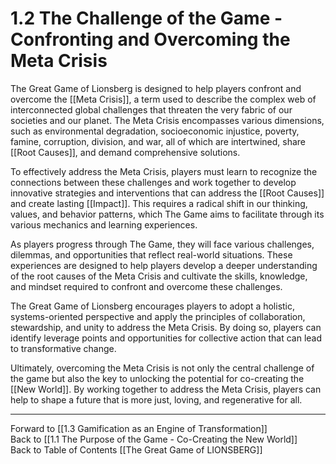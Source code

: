 # 1.2 The Challenge of the Game - Confronting and Overcoming the Meta Crisis

The Great Game of Lionsberg is designed to help players confront and overcome the [[Meta Crisis]], a term used to describe the complex web of interconnected global challenges that threaten the very fabric of our societies and our planet. The Meta Crisis encompasses various dimensions, such as environmental degradation, socioeconomic injustice, poverty, famine, corruption, division, and war, all of which are intertwined, share [[Root Causes]], and demand comprehensive solutions.

To effectively address the Meta Crisis, players must learn to recognize the connections between these challenges and work together to develop innovative strategies and interventions that can address the [[Root Causes]] and create lasting [[Impact]]. This requires a radical shift in our thinking, values, and behavior patterns, which The Game aims to facilitate through its various mechanics and learning experiences.

As players progress through The Game, they will face various challenges, dilemmas, and opportunities that reflect real-world situations. These experiences are designed to help players develop a deeper understanding of the root causes of the Meta Crisis and cultivate the skills, knowledge, and mindset required to confront and overcome these challenges.

The Great Game of Lionsberg encourages players to adopt a holistic, systems-oriented perspective and apply the principles of collaboration, stewardship, and unity to address the Meta Crisis. By doing so, players can identify leverage points and opportunities for collective action that can lead to transformative change.

Ultimately, overcoming the Meta Crisis is not only the central challenge of the game but also the key to unlocking the potential for co-creating the [[New World]]. By working together to address the Meta Crisis, players can help to shape a future that is more just, loving, and regenerative for all.

____

Forward to [[1.3 Gamification as an Engine of Transformation]]  
Back to [[1.1 The Purpose of the Game - Co-Creating the New World]]  
Back to Table of Contents [[The Great Game of LIONSBERG]]  